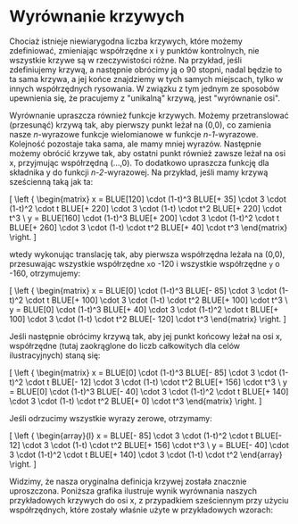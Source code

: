 # Wyrównanie krzywych

Chociaż istnieje niewiarygodna liczba krzywych, które możemy zdefiniować, zmieniając współrzędne x i y punktów kontrolnych, nie wszystkie krzywe są w rzeczywistości różne. Na przykład, jeśli zdefiniujemy krzywą, a następnie obrócimy ją o 90 stopni, nadal będzie to ta sama krzywa, a jej końce znajdziemy w tych samych miejscach, tylko w innych współrzędnych rysowania. W związku z tym jednym ze sposobów upewnienia się, że pracujemy z "unikalną" krzywą, jest "wyrównanie osi".

Wyrównanie upraszcza również funkcje krzywych. Możemy przetranslować (przesunąć) krzywą tak, aby pierwszy punkt leżał na (0,0), co zamienia nasze *n*-wyrazowe funkcje wielomianowe w funkcje *n-1*-wyrazowe. Kolejność pozostaje taka sama, ale mamy mniej wyrazów. Następnie możemy obrócić krzywe tak, aby ostatni punkt również zawsze leżał na osi x, przyjmując współrzędną (...,0). To dodatkowo upraszcza funkcję dla składnika y do funkcji *n-2*-wyrazowej. Na przykład, jeśli mamy krzywą sześcienną taką jak ta:

\[
\left \{ \begin{matrix}
  x = BLUE[120] \cdot (1-t)^3 BLUE[+ 35] \cdot 3 \cdot (1-t)^2 \cdot t BLUE[+ 220] \cdot 3 \cdot (1-t) \cdot t^2 BLUE[+ 220] \cdot t^3 \\
  y = BLUE[160] \cdot (1-t)^3 BLUE[+ 200] \cdot 3 \cdot (1-t)^2 \cdot t BLUE[+ 260] \cdot 3 \cdot (1-t) \cdot t^2 BLUE[+ 40] \cdot t^3
\end{matrix} \right.
\]

wtedy wykonując translację tak, aby pierwsza współrzędna leżała na (0,0), przesuwając wszystkie 
współrzędne `x`o -120 i wszystkie współrzędne `y` o -160, otrzymujemy:

\[
\left \{ \begin{matrix}
  x = BLUE[0] \cdot (1-t)^3 BLUE[- 85] \cdot 3 \cdot (1-t)^2 \cdot t BLUE[+ 100] \cdot 3 \cdot (1-t) \cdot t^2 BLUE[+ 100] \cdot t^3 \\
  y = BLUE[0] \cdot (1-t)^3 BLUE[+ 40] \cdot 3 \cdot (1-t)^2 \cdot t BLUE[+ 100] \cdot 3 \cdot (1-t) \cdot t^2 BLUE[- 120] \cdot t^3
\end{matrix} \right.
\]

Jeśli następnie obrócimy krzywą tak, aby jej punkt końcowy leżał na osi x, współrzędne (tutaj zaokrąglone do liczb całkowitych dla celów ilustracyjnych) staną się:

\[
\left \{ \begin{matrix}
  x = BLUE[0] \cdot (1-t)^3 BLUE[- 85] \cdot 3 \cdot (1-t)^2 \cdot t BLUE[- 12] \cdot 3 \cdot (1-t) \cdot t^2 BLUE[+ 156] \cdot t^3 \\
  y = BLUE[0] \cdot (1-t)^3 BLUE[- 40] \cdot 3 \cdot (1-t)^2 \cdot t BLUE[+ 140] \cdot 3 \cdot (1-t) \cdot t^2 BLUE[+ 0] \cdot t^3
\end{matrix} \right.
\]

Jeśli odrzucimy wszystkie wyrazy zerowe, otrzymamy:

\[
\left \{ \begin{array}{l}
  x = BLUE[- 85] \cdot 3 \cdot (1-t)^2 \cdot t BLUE[- 12] \cdot 3 \cdot (1-t) \cdot t^2 BLUE[+ 156] \cdot t^3 \\
  y = BLUE[- 40] \cdot 3 \cdot (1-t)^2 \cdot t BLUE[+ 140] \cdot 3 \cdot (1-t) \cdot t^2
\end{array} \right.
\]

Widzimy, że nasza oryginalna definicja krzywej została znacznie uproszczona. Poniższa grafika ilustruje wynik wyrównania naszych przykładowych krzywych do osi x, z przypadkiem sześciennym przy użyciu współrzędnych, które zostały właśnie użyte w przykładowych wzorach:

<graphics-element title="Wyrównanie krzywej kwadratowej" width="550" src="./aligning.js" data-type="quadratic"></graphics-element>

&nbsp;

<graphics-element title="Wyrównanie krzywej sześciennej" width="550" src="./aligning.js" data-type="cubic"></graphics-element>
